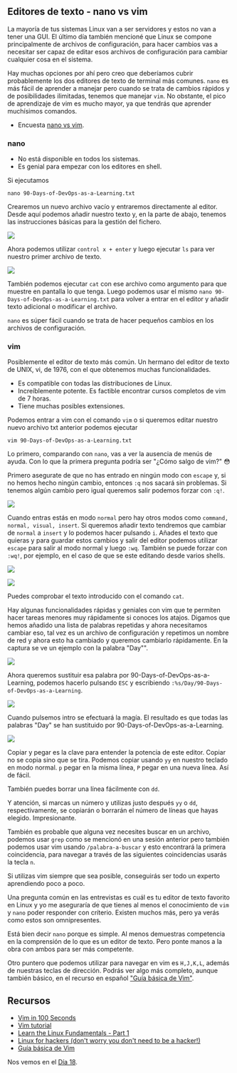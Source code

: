 ## Editores de texto - nano vs vim

La mayoría de tus sistemas Linux van a ser servidores y estos no van a tener una GUI. El último día también mencioné que Linux se compone principalmente de archivos de configuración, para hacer cambios vas a necesitar ser capaz de editar esos archivos de configuración para cambiar cualquier cosa en el sistema.

Hay muchas opciones por ahí pero creo que deberíamos cubrir probablemente los dos editores de texto de terminal más comunes. `nano` es más fácil de aprender a manejar pero cuando se trata de cambios rápidos y de posibilidades ilimitadas, tenemos que manejar `vim`. No obstante, el pico de aprendizaje de vim es mucho mayor, ya que tendrás que aprender muchísimos comandos.

- Encuesta [nano vs vim](https://t.me/seguridadinformatic4/3635).

### nano

- No está disponible en todos los sistemas.
- Es genial para empezar con los editores en shell.

Si ejecutamos 
```shell
nano 90-Days-of-DevOps-as-a-Learning.txt
``` 
Crearemos un nuevo archivo vacío y entraremos directamente al editor. Desde aquí podemos añadir nuestro texto y, en la parte de abajo, tenemos las instrucciones básicas para la gestión del fichero.

![](Images/Day17_Linux1.png)

Ahora podemos utilizar `control x + enter` y luego ejecutar `ls` para ver nuestro primer archivo de texto.

![](Images/Day17_Linux2.png)

También podemos ejecutar `cat` con ese archivo como argumento para que muestre en pantalla lo que tenga. Luego podemos usar el mismo `nano 90-Days-of-DevOps-as-a-Learning.txt` para volver a entrar en el editor y añadir texto adicional o modificar el archivo.

`nano` es súper fácil cuando se trata de hacer pequeños cambios en los archivos de configuración.

### vim

Posiblemente el editor de texto más común. Un hermano del editor de texto de UNIX, vi, de 1976, con el que obtenemos muchas funcionalidades.

- Es compatible con todas las distribuciones de Linux.
- Increíblemente potente. Es factible encontrar cursos completos de vim de 7 horas.
- Tiene muchas posibles extensiones.

Podemos entrar a vim con el comando `vim` o si queremos editar nuestro nuevo archivo txt anterior podemos ejecutar 
```shell
vim 90-Days-of-DevOps-as-a-Learning.txt
``` 
Lo primero, comparando con `nano`, vas a ver la ausencia de menús de ayuda. Con lo que la primera pregunta podría ser "¿Cómo salgo de vim?" 😳

Primero asegurate de que no has entrado en ningún modo con `escape` y, si no hemos hecho ningún cambio, entonces `:q` nos sacará sin problemas. Si tenemos algún cambio pero igual queremos salir podemos forzar con `:q!`.

![](Images/Day17_Linux3.png)

Cuando entras estás en modo `normal` pero hay otros modos como `command, normal, visual, insert`. Si queremos añadir texto tendremos que cambiar de `normal` a `insert` y lo podemos hacer pulsando `i`. Añades el texto que quieras y para guardar estos cambios y salir del editor podemos utilizar `escape` para salir al modo normal y luego `:wq`. También se puede forzar con `:wq!`, por ejemplo, en el caso de que se este editando desde varios shells.

![](Images/Day17_Linux4.png)

![](Images/Day17_Linux5.png)

Puedes comprobar el texto introducido con el comando `cat`.

Hay algunas funcionalidades rápidas y geniales con vim que te permiten hacer tareas menores muy rápidamente si conoces los atajos. Digamos que hemos añadido una lista de palabras repetidas y ahora necesitamos cambiar eso, tal vez es un archivo de configuración y repetimos un nombre de red y ahora esto ha cambiado y queremos cambiarlo rápidamente. En la captura se ve un ejemplo con la palabra "Day"".

![](Images/Day17_Linux6.png)

Ahora queremos sustituir esa palabra por 90-Days-of-DevOps-as-a-Learning, podemos hacerlo pulsando `ESC` y escribiendo `:%s/Day/90-Days-of-DevOps-as-a-Learning`.

![](Images/Day17_Linux7.png)

 Cuando pulsemos intro se efectuará la magía. El resultado es que todas las palabras "Day" se han sustituido por 90-Days-of-DevOps-as-a-Learning.

![](Images/Day17_Linux8.png)

Copiar y pegar es la clave para entender la potencia de este editor. Copiar no se copia sino que se tira. Podemos copiar usando `yy` en nuestro teclado en modo normal. `p` pegar en la misma línea, `P` pegar en una nueva línea. Así de fácil.

También puedes borrar una línea fácilmente con `dd`.

Y atención, si marcas un número y utilizas justo después `yy` o `dd`, respectivamente, se copiarán o borrarán el número de líneas que hayas elegido. Impresionante.

También es probable que alguna vez necesites buscar en un archivo, podemos usar `grep` como se mencionó en una sesión anterior pero también podemos usar vim usando `/palabra-a-buscar` y esto encontrará la primera coincidencia, para navegar a través de las siguientes coincidencias usarás la tecla `n`.

Si utilizas vim siempre que sea posible, conseguirás ser todo un experto aprendiendo poco a poco.

Una pregunta común en las entrevistas es cuál es tu editor de texto favorito en Linux y yo me aseguraría de que tienes al menos el conocimiento de `vim` y `nano` poder responder con críterio. Existen muchos más, pero ya verás como estos son omnipresentes. 

Está bien decir `nano` porque es simple. Al menos demuestras competencia en la comprensión de lo que es un editor de texto. Pero ponte manos a la obra con ambos para ser más competente.

Otro puntero que podemos utilizar para navegar en vim es `H,J,K,L`, además de nuestras teclas de dirección. Podrás ver algo más completo, aunque también básico, en el recurso en español ["Guía básica de Vim"](https://gitea.vergaracarmona.es/man-linux/Guia-VIM).

## Recursos

- [Vim in 100 Seconds](https://www.youtube.com/watch?v=-txKSRn0qeA)
- [Vim tutorial](https://www.youtube.com/watch?v=IiwGbcd8S7I)
- [Learn the Linux Fundamentals - Part 1](https://www.youtube.com/watch?v=kPylihJRG70)
- [Linux for hackers (don't worry you don't need to be a hacker!)](https://www.youtube.com/watch?v=VbEx7B_PTOE)
- [Guía básica de Vim](https://gitea.vergaracarmona.es/man-linux/Guia-VIM)

Nos vemos en el [Día 18](day18.md).
